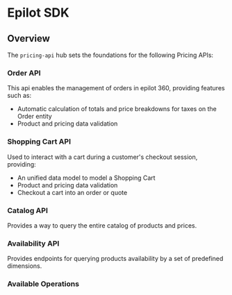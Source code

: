 # Epilot SDK

## Overview

The `pricing-api` hub sets the foundations for the following Pricing APIs:

### Order API
This api enables the management of orders in epilot 360, providing features such as:
 - Automatic calculation of totals and price breakdowns for taxes on the Order entity
 - Product and pricing data validation

### Shopping Cart API
Used to interact with a cart during a customer's checkout session, providing:
 - An unified data model to model a Shopping Cart
 - Product and pricing data validation
 - Checkout a cart into an order or quote

### Catalog API
Provides a way to query the entire catalog of products and prices.

### Availability API
Provides endpoints for querying products availability by a set of predefined dimensions.


### Available Operations


